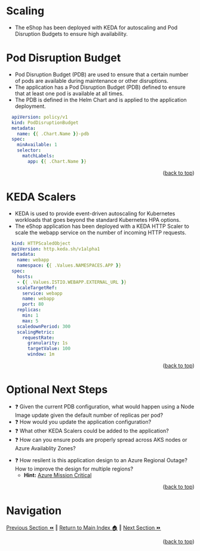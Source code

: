Scaling
=============
* The eShop has been deployed with KEDA for autoscaling and Pod Disruption Budgets to ensure high availability.

# Pod Disruption Budget
* Pod Disruption Budget (PDB) are used to ensure that a certain number of pods are available during maintenance or other disruptions.
* The application has a Pod Disruption Budget (PDB) defined to ensure that at least one pod is available at all times.
* The PDB is defined in the Helm Chart and is applied to the application deployment.
```yaml
  apiVersion: policy/v1
  kind: PodDisruptionBudget
  metadata:
    name: {{ .Chart.Name }}-pdb
  spec:
    minAvailable: 1
    selector:
      matchLabels:
        app: {{ .Chart.Name }}
```
<p align="right">(<a href="#scaling">back to top</a>)</p>

# KEDA Scalers
* KEDA is used to provide event-driven autoscaling for Kubernetes workloads that goes beyond the standard Kubernetes HPA options.
* The eShop application has been deployed with a KEDA HTTP Scaler to scale the webapp service on the number of incoming HTTP requests.
```yaml
  kind: HTTPScaledObject
  apiVersion: http.keda.sh/v1alpha1
  metadata:
    name: webapp
    namespace: {{ .Values.NAMESPACES.APP }}
  spec:
    hosts:
    - {{ .Values.ISTIO.WEBAPP.EXTERNAL_URL }}
    scaleTargetRef:
      service: webapp
      name: webapp       
      port: 80
    replicas:
      min: 1
      max: 5
    scaledownPeriod: 300
    scalingMetric:
      requestRate:
        granularity: 1s
        targetValue: 100
        window: 1m      
```
<p align="right">(<a href="#scaling">back to top</a>)</p>

# Optional Next Steps
* :question: Given the current PDB configuration, what would happen using a Node Image update given the default number of replicas per pod?
* :question: How would you update the application configuration?
* :question: What other KEDA Scalers could be added to the application?
* :question: How can you ensure pods are properly spread across AKS nodes or Azure Availablity Zones? 
<!-- * :+1: _Hint: Pod Topology Spread Constraints_ -->
* :question: How resilent is this application design to an Azure Regional Outage? How to improve the design for multiple regions?
   * **Hint:** [Azure Mission Critical](https://github.com/Azure/Mission-Critical-Connected)
  
<p align="right">(<a href="#scaling">back to top</a>)</p>

# Navigation
[Previous Section ⏪](./testing.md) ‖ [Return to Main Index 🏠](../README.md) ‖ [Next Section ⏩](./cost-management.md)
<p align="right">(<a href="#scaling">back to top</a>)</p>